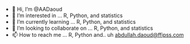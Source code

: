 - 👋 Hi, I’m @AADaoud
- 👀 I’m interested in ... R, Python, and statistics
- 🌱 I’m currently learning ... R, Python, and statistics
- 💞️ I’m looking to collaborate on ... R, Python, and statistics
- 📫 How to reach me ... R, Python and.. uh abdullah.daoud@ffipss.com

<!---
AADaoud/AADaoud is a ✨ special ✨ repository because its `README.md` (this file) appears on your GitHub profile.
You can click the Preview link to take a look at your changes.
--->
